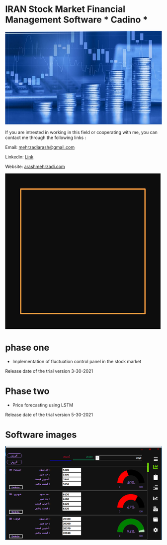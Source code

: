 # IRAN Stock Market Financial Management Software * Cadino *


<img src="https://github.com/arash-mehrzadi/IRAN-Stock-Market-Financial-Management-Software-Cadino-/blob/master/Resources/wall-4.jpg" width=100% height=300px>

If you are intrested in working in this field or cooperating with me, you can contact me through the following links :

Email: mehrzadiarash@gmail.com

Linkedin: [Link](https://ir.linkedin.com/in/arashmehrzadi)

Website: [arashmehrzadi.com](https://arashmehrzadi.com)

![Alt Text](https://github.com/arash-mehrzadi/IRAN-Stock-Market-Financial-Management-Software-Cadino-/blob/master/Resources/ezgif-7-a7676435d761.gif)


# phase one

- Implementation of fluctuation control panel in the stock market
 
Release date of the trial version   3-30-2021
# Phase two 
- Price forecasting using LSTM 

Release date of the trial version   5-30-2021
# Software images

<img src="https://github.com/arash-mehrzadi/IRAN-Stock-Market-Financial-Management-Software-Cadino-/blob/master/Resources/F_panel_SS.png" width="whatever" height="whatever">
